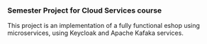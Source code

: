 ### Semester Project for Cloud Services course
 This project is an implementation of a fully functional eshop using microservices, using Keycloak and Apache Kafaka services. 

